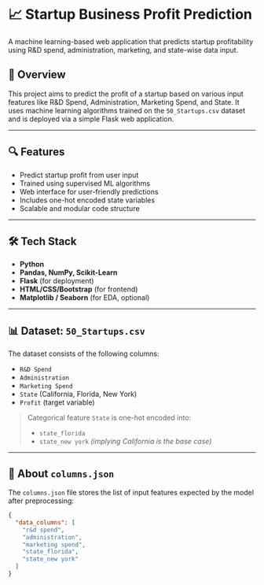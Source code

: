 # 📈 Startup Business Profit Prediction

A machine learning-based web application that predicts startup profitability using R&D spend, administration, marketing, and state-wise data input.

## 🧠 Overview

This project aims to predict the profit of a startup based on various input features like R&D Spend, Administration, Marketing Spend, and State. It uses machine learning algorithms trained on the `50_Startups.csv` dataset and is deployed via a simple Flask web application.

---

## 🔍 Features

- Predict startup profit from user input
- Trained using supervised ML algorithms
- Web interface for user-friendly predictions
- Includes one-hot encoded state variables
- Scalable and modular code structure

---

## 🛠️ Tech Stack

- **Python**
- **Pandas, NumPy, Scikit-Learn**
- **Flask** (for deployment)
- **HTML/CSS/Bootstrap** (for frontend)
- **Matplotlib / Seaborn** (for EDA, optional)

---

## 📊 Dataset: `50_Startups.csv`

The dataset consists of the following columns:
- `R&D Spend`
- `Administration`
- `Marketing Spend`
- `State` (California, Florida, New York)
- `Profit` (target variable)

> Categorical feature `State` is one-hot encoded into:
> - `state_florida`
> - `state_new york`
> *(implying California is the base case)*

---

## 📂 About `columns.json`

The `columns.json` file stores the list of input features expected by the model after preprocessing:
```json
{
  "data_columns": [
    "r&d spend",
    "administration",
    "marketing spend",
    "state_florida",
    "state_new york"
  ]
}


